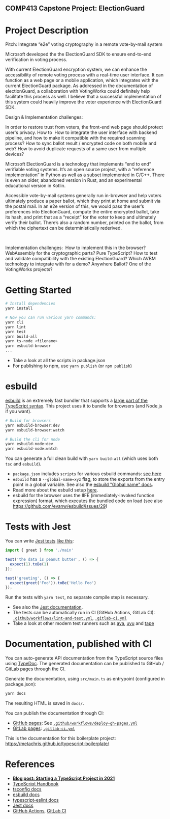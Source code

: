 ## COMP413 Capstone Project: ElectionGuard

# Project Description
Pitch: Integrate “e2e” voting cryptography in a remote vote-by-mail system

Microsoft developed the the ElectionGuard SDK to ensure end-to-end verification in voting process.

With current ElectionGuard encryption system, we can enhance the accessibility of remote voting process with a real-time user interface. It can function as a web page or a mobile application, which integrates with the current ElectionGuard package. As addressed in the documentation of electionGuard, a collaboration with VotingWorks could definitely help facilitate this process as well. I believe that a successful implementation of this system could heavily improve the voter experience with ElectionGuard SDK.

Design & Implementation challenges:

In order to restore trust from voters, the front-end web page should protect user's privacy. How to 
How to integrate the user interface with backend pipeline, and how to make it compatible with the required scanning process?
How to sync ballot result / encrypted code on both mobile and web? How to avoid duplicate requests of a same user from multiple devices?

Microsoft ElectionGuard is a technology that implements “end to end” verifiable voting systems. It’s an open source project, with a “reference implementation” in Python as well as a subset implemented in C/C++. There is even an older, abandoned version in Rust, and an experimental educational version in Kotlin.

Accessible vote-by-mail systems generally run in-browser and help voters ultimately produce a paper ballot, which they print at home and submit via the postal mail. In an e2e version of this, we would pass the user’s preferences into ElectionGuard, compute the entire encrypted ballot, take its hash, and print that as a “receipt” for the voter to keep and ultimately verify their ballot. There’s also a random number, printed on the ballot, from which the ciphertext can be deterministically rederived.

 

Implementation challenges: 
How to implement this in the browser? WebAssembly for the cryptographic parts? Pure TypeScript?
How to test and validate compatibility with the existing ElectionGuard?
Which AVBM technology to integrate with for a demo? Anywhere Ballot? One of the VotingWorks projects?

# Getting Started

```bash
# Install dependencies
yarn install

# Now you can run various yarn commands:
yarn cli
yarn lint
yarn test
yarn build-all
yarn ts-node <filename>
yarn esbuild-browser
...
```

* Take a look at all the scripts in package.json
* For publishing to npm, use `yarn publish` (or `npm publish`)

# esbuild

[esbuild](https://esbuild.github.io/) is an extremely fast bundler that supports a [large part of the TypeScript syntax](https://esbuild.github.io/content-types/#typescript). This project uses it to bundle for browsers (and Node.js if you want).

```bash
# Build for browsers
yarn esbuild-browser:dev
yarn esbuild-browser:watch

# Build the cli for node
yarn esbuild-node:dev
yarn esbuild-node:watch
```

You can generate a full clean build with `yarn build-all` (which uses both `tsc` and `esbuild`).

* `package.json` includes `scripts` for various esbuild commands: [see here](https://github.com/metachris/typescript-boilerplate/blob/master/package.json#L23)
* `esbuild` has a `--global-name=xyz` flag, to store the exports from the entry point in a global variable. See also the [esbuild "Global name" docs](https://esbuild.github.io/api/#global-name).
* Read more about the esbuild setup [here](https://www.metachris.com/2021/04/starting-a-typescript-project-in-2021/#esbuild).
* esbuild for the browser uses the IIFE (immediately-invoked function expression) format, which executes the bundled code on load (see also https://github.com/evanw/esbuild/issues/29)


# Tests with Jest

You can write [Jest tests](https://jestjs.io/docs/getting-started) [like this](https://github.com/metachris/typescript-boilerplate/blob/master/src/main.test.ts):

```typescript
import { greet } from './main'

test('the data is peanut butter', () => {
  expect(1).toBe(1)
});

test('greeting', () => {
  expect(greet('Foo')).toBe('Hello Foo')
});
```

Run the tests with `yarn test`, no separate compile step is necessary.

* See also the [Jest documentation](https://jestjs.io/docs/getting-started).
* The tests can be automatically run in CI (GitHub Actions, GitLab CI): [`.github/workflows/lint-and-test.yml`](https://github.com/metachris/typescript-boilerplate/blob/master/.github/workflows/lint-and-test.yml), [`.gitlab-ci.yml`](https://github.com/metachris/typescript-boilerplate/blob/master/.gitlab-ci.yml)
* Take a look at other modern test runners such as [ava](https://github.com/avajs/ava), [uvu](https://github.com/lukeed/uvu) and [tape](https://github.com/substack/tape)

# Documentation, published with CI

You can auto-generate API documentation from the TypeScript source files using [TypeDoc](https://typedoc.org/guides/doccomments/). The generated documentation can be published to GitHub / GitLab pages through the CI.

Generate the documentation, using `src/main.ts` as entrypoint (configured in package.json):

```bash
yarn docs
```

The resulting HTML is saved in `docs/`.

You can publish the documentation through CI:
* [GitHub pages](https://pages.github.com/): See [`.github/workflows/deploy-gh-pages.yml`](https://github.com/metachris/typescript-boilerplate/blob/master/.github/workflows/deploy-gh-pages.yml)
* [GitLab pages](https://docs.gitlab.com/ee/user/project/pages/): [`.gitlab-ci.yml`](https://github.com/metachris/typescript-boilerplate/blob/master/.gitlab-ci.yml)

This is the documentation for this boilerplate project: https://metachris.github.io/typescript-boilerplate/

# References

* **[Blog post: Starting a TypeScript Project in 2021](https://www.metachris.com/2021/03/bootstrapping-a-typescript-node.js-project/)**
* [TypeScript Handbook](https://www.typescriptlang.org/docs/handbook/intro.html)
* [tsconfig docs](https://www.typescriptlang.org/tsconfig)
* [esbuild docs](https://esbuild.github.io/)
* [typescript-eslint docs](https://github.com/typescript-eslint/typescript-eslint/blob/master/docs/getting-started/linting/README.md)
* [Jest docs](https://jestjs.io/docs/getting-started)
* [GitHub Actions](https://docs.github.com/en/actions), [GitLab CI](https://docs.gitlab.com/ee/ci/)

